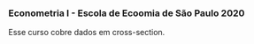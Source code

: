 ### Econometria I - Escola de Ecoomia de São Paulo 2020 ###

Esse curso cobre dados em cross-section.
